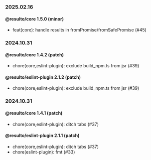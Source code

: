 ### 2025.02.16

#### @resulto/core 1.5.0 (minor)

- feat(core): handle results in fromPromise/fromSafePromise (#45)

### 2024.10.31

#### @resulto/core 1.4.2 (patch)

- chore(core,eslint-plugin): exclude build_npm.ts from jsr (#39)

#### @resulto/eslint-plugin 2.1.2 (patch)

- chore(core,eslint-plugin): exclude build_npm.ts from jsr (#39)

### 2024.10.31

#### @resulto/core 1.4.1 (patch)

- chore(core,eslint-plugin): ditch tabs (#37)

#### @resulto/eslint-plugin 2.1.1 (patch)

- chore(core,eslint-plugin): ditch tabs (#37)
- chore(eslint-plugin): fmt (#33)
